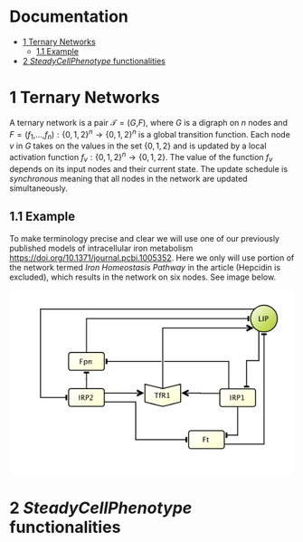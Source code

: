 Documentation
================

-   [1 Ternary Networks](#ternary-networks)
    -   [1.1 Example](#example)
-   [2 *SteadyCellPhenotype*
    functionalities](#steadycellphenotype-functionalities)

# 1 Ternary Networks

A ternary network is a pair 𝒯 = (*G*,*F*), where *G* is a digraph on *n*
nodes and
*F* = (*f*<sub>1</sub>,…,*f*<sub>*n*</sub>) : {0, 1, 2}<sup>*n*</sup> → {0, 1, 2}<sup>*n*</sup>
is a global transition function. Each node *v* in *G* takes on the
values in the set {0, 1, 2} and is updated by a local activation
function *f*<sub>*v*</sub> : {0, 1, 2}<sup>*n*</sup> → {0, 1, 2}. The
value of the function *f*<sub>*v*</sub> depends on its input nodes and
their current state. The update schedule is *synchronous* meaning that
all nodes in the network are updated simultaneously.

## 1.1 Example

To make terminology precise and clear we will use one of our previously
published models of intracellular iron metabolism
<https://doi.org/10.1371/journal.pcbi.1005352>. Here we only will use
portion of the network termed *Iron Homeostasis Pathway* in the article
(Hepcidin is excluded), which results in the network on six nodes. See
image below.

![Iron Model 2017.](Documentation_Files/figure-gfm/Iron_core.png)

# 2 *SteadyCellPhenotype* functionalities
